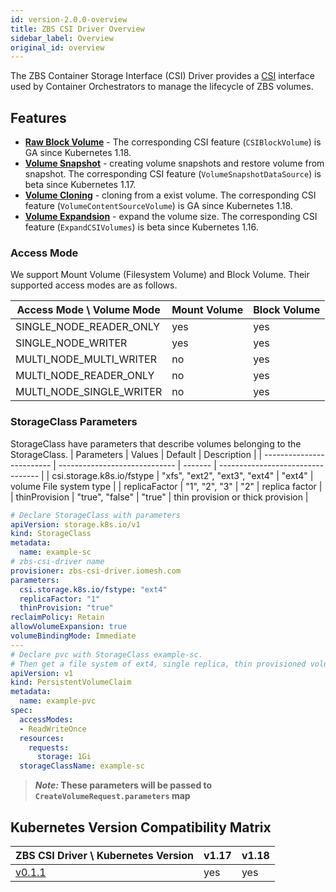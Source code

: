 ```yaml
---
id: version-2.0.0-overview
title: ZBS CSI Driver Overview
sidebar_label: Overview
original_id: overview
---
```


The ZBS Container Storage Interface (CSI) Driver provides a [CSI](https://github.com/container-storage-interface/spec/blob/master/spec.md) interface used by Container Orchestrators to manage the lifecycle of ZBS volumes.

## Features

- **[Raw Block Volume](https://kubernetes-csi.github.io/docs/raw-block.html)** - The corresponding CSI feature (`CSIBlockVolume`) is GA since Kubernetes 1.18.
- **[Volume Snapshot](https://kubernetes-csi.github.io/docs/snapshot-restore-feature.html)** - creating volume snapshots and restore volume from snapshot. The corresponding CSI feature (`VolumeSnapshotDataSource`) is beta since Kubernetes 1.17.
- **[Volume Cloning](https://kubernetes-csi.github.io/docs/volume-cloning.html)** - cloning from  a exist volume. The corresponding CSI feature (`VolumeContentSourceVolume`) is GA since Kubernetes 1.18.
- **[Volume Expandsion](https://kubernetes-csi.github.io/docs/volume-expansion.html)** - expand the volume size. The corresponding CSI feature (`ExpandCSIVolumes`) is beta since Kubernetes 1.16.

### Access Mode

We support Mount Volume (Filesystem Volume) and Block Volume. Their supported access modes are as follows.

| Access Mode \ Volume Mode | Mount Volume | Block Volume |
| ------------------------- | ------------ | ------------ |
| SINGLE_NODE_READER_ONLY   | yes          | yes          |
| SINGLE_NODE_WRITER        | yes          | yes          |
| MULTI_NODE_MULTI_WRITER   | no           | yes          |
| MULTI_NODE_READER_ONLY    | no           | yes          |
| MULTI_NODE_SINGLE_WRITER  | no           | yes          |

### StorageClass Parameters

StorageClass have parameters that describe volumes belonging to the StorageClass.
| Parameters                | Values                        | Default | Description                       |
| ------------------------- | ----------------------------- | ------- | --------------------------------- |
| csi.storage.k8s.io/fstype | "xfs", "ext2", "ext3", "ext4" | "ext4"  | volume File system type           |
| replicaFactor             | "1", "2", "3"                 | "2"     | replica factor                    |
| thinProvision             | "true", "false"               | "true"  | thin provision or thick provision |

```yaml
# Declare StorageClass with parameters
apiVersion: storage.k8s.io/v1
kind: StorageClass
metadata:
  name: example-sc
# zbs-csi-driver name
provisioner: zbs-csi-driver.iomesh.com
parameters:
  csi.storage.k8s.io/fstype: "ext4"
  replicaFactor: "1"
  thinProvision: "true"
reclaimPolicy: Retain
allowVolumeExpansion: true
volumeBindingMode: Immediate
---
# Declare pvc with StorageClass example-sc.
# Then get a file system of ext4, single replica, thin provisioned volume.
apiVersion: v1
kind: PersistentVolumeClaim
metadata:
  name: example-pvc
spec:
  accessModes:
  - ReadWriteOnce
  resources:
    requests:
      storage: 1Gi
  storageClassName: example-sc
```

> **_Note:_ These parameters will be passed to  `CreateVolumeRequest.parameters` map**

## Kubernetes Version Compatibility Matrix

| ZBS CSI Driver \ Kubernetes Version                                                                                                                              | v1.17 | v1.18 |
| ---------------------------------------------------------------------------------------------------------------------------------------------------------------- | ----- | ----- |
| [v0.1.1](https://hub.docker.com/layers/iomesh/zbs-csi-driver/v0.1.1/images/sha256-a5ec4be9c37d96a4602a8f028e9b0c96867083c4c2386d29e49e7fe0a9c294c1?context=repo) | yes   | yes   |
